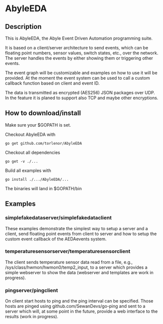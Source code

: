 # AbyleEDA

## Description

This is AbyleEDA, the Abyle Event Driven Automation programming suite.

It is based on a client/server architecture to send events, which can be floating point numbers, sensor values, switch states, etc., over the network. The server handles the events by either showing them or triggering other events.

The event graph will be customizable and examples on how to use it will be provided. At the moment the event system can be used to call a custom callback function based on client and event ID.

The data is transmitted as encrypted (AES256) JSON packages over UDP. In the feature it is planed to support also TCP and maybe other encryptions.

## How to download/install

Make sure your $GOPATH is set.

Checkout AbyleEDA with

    go get github.com/torlenor/AbyleEDA

Checkout all dependencies

    go get -v ./...

Build all examples with

    go install ./.../AbyleEDA/...

The binaries will land in $GOPATH/bin

## Examples

### simplefakedataserver/simplefakedataclient

These examples demonstrate the simplest way to setup a server and a client, send floating point events from client to server and how to setup the custom event callback of the AEDAevents system.

### temperaturesensorserver/temperaturesensorclient

The client sends temperature sensor data read from a file, e.g., /sys/class/hwmon/hwmon0/temp2_input, to a server which provides a simple webserver to show the data (webserver and templates are work in progress).

### pingserver/pingclient

On client start hosts to ping and the ping interval can be specified. Those hosts are pinged using github.com/SewanDevs/go-ping and sent to a server which will, at some point in the future, provide a web interface to the results (work in progress).